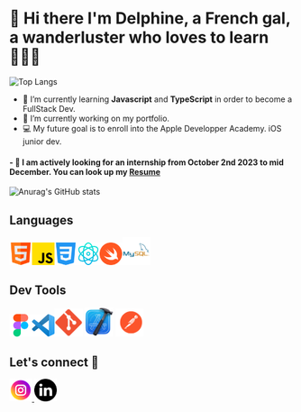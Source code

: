 # 👋 Hi there I'm Delphine, a French gal, a wanderluster who loves to learn 👩🏾‍💻

![Top Langs](https://github-readme-stats.vercel.app/api/top-langs/?username=delphine2669&layout=compact)

- 🌱 I’m currently learning **Javascript** and **TypeScript** in order to become a FullStack Dev.
- 🔭 I’m currently working on my portfolio.
- 💻 My future goal is to enroll into the Apple Developper Academy. iOS junior dev.

#### - 🚨 I am actively looking for an internship from October 2nd 2023 to mid December. You can look up my <a href="https://dreamy-tiramisu-7cd769.netlify.app">Resume</a>

![Anurag's GitHub stats](https://github-readme-stats.vercel.app/api?username=delphine2669&show_icons=true&theme=synthwave)

## Languages

<img src="html.png" width="40px" alt="logo html5"><img src="JS.png" width="40px" alt="logo html5"><img src="css.png" width="40px" alt="logo cdd"><img src="react.png" width="40px" alt="logo react"><img src="swift.png" width="40px" alt="logo swift"><img src="mysql.png" width="50px" alt="logo mysql">

## Dev Tools

<img src="figma.png" width="40px" alt="logo figma"><img src="vscode.png" width="40px" alt="logo vscode"><img src="git.png" width="50px" alt="logo git">
<img src="xcode.png" width="50px" alt="logo xcode">
<img src="postman.png" width="50px" alt="logo xcode">

## Let's connect 🤝

<a href="https://www.instagram.com/delphine.thevenet/">
<img src="imagecopy.png" alt="logo instagram">
</a>
<a href="https://www.linkedin.com/in/d-thevenet/">
<img src="linkedin.png" alt="logo linkedin" width="40px"></a>
